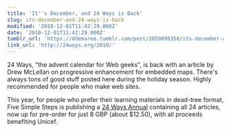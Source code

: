```yaml
---
title: 'It''s December, and 24 Ways is Back'
slug: its-december-and-24-ways-is-back
modified: '2010-12-01T11:42:29.000Z'
date: '2010-12-01T11:42:29.000Z'
tumblr_url: 'https://ddemaree.tumblr.com/post/2059099358/its-december-and-24-ways-is-back'
link_url: 'http://24ways.org/2010/'
---
```

24 Ways, "the advent calendar for Web geeks", is back with an article by Drew McLellan on progressive enhancement for embedded maps. There's always tons of good stuff posted here during the holiday season. Highly recommended for people who make web sites.

This year, for people who prefer their learning materials in dead-tree format, Five Simple Steps is publishing a [24 Ways Annual](http://fivesimplesteps.com/books/the-24-ways-annual-2010) containing all 24 articles, now up for pre-order for just 8 GBP (about $12.50), with all proceeds benefiting Unicef.

